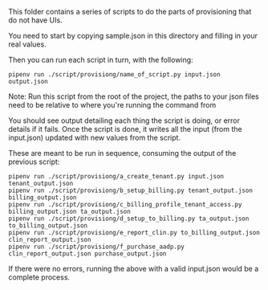 This folder contains a series of scripts to do the parts of provisioning that do not have UIs.

You need to start by copying sample.json in this directory and filling in your real values.

Then you can run each script in turn, with the following:
```
pipenv run ./script/provisiong/name_of_script.py input.json output.json
```
Note: Run this script from the root of the project, the paths to your json files need to be relative to where you're running the command from

You should see output detailing each thing the script is doing, or error details if it fails. Once the script is done, it writes all the input (from the input.json) updated with new values from the script.

These are meant to be run in sequence, consuming the output of the previous script:
```
pipenv run ./script/provisiong/a_create_tenant.py input.json tenant_output.json
pipenv run ./script/provisiong/b_setup_billing.py tenant_output.json billing_output.json
pipenv run ./script/provisiong/c_billing_profile_tenant_access.py billing_output.json ta_output.json
pipenv run ./script/provisiong/d_setup_to_billing.py ta_output.json to_billing_output.json
pipenv run ./script/provisiong/e_report_clin.py to_billing_output.json clin_report_output.json
pipenv run ./script/provisiong/f_purchase_aadp.py clin_report_output.json purchase_output.json
```

If there were no errors, running the above with a valid input.json would be a complete process.
